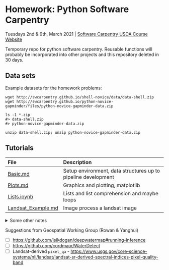 # Homework: Python Software Carpentry

Tuesdays 2nd & 9th, March 2021 | [Software Carpentry USDA Course Website](https://annajiat.github.io/2021-03-02-usda-online/)


Temporary repo for python software carpentry. Reusable functions will probably be incorporated into other projects and this repository deleted in 30 days.

## Data sets

Example datasets for the homework problems:

```
wget http://swcarpentry.github.io/shell-novice/data/data-shell.zip
wget http://swcarpentry.github.io/python-novice-gapminder/files/python-novice-gapminder-data.zip

ls -1 *.zip
#> data-shell.zip
#> python-novice-gapminder-data.zip

unzip data-shell.zip; unzip python-novice-gapminder-data.zip
```

## Tutorials

| File | Description |
|:--|:--|
|[Basic.md](Basic.md)| Setup environment, data structures up to pipeline development |
|[Plots.md](Plots.md)| Graphics and plotting, matplotlib |
|[Lists.ipynb](Lists.ipynb)| Lists and list comprehension and maybe loops |
|[Landsat_Example.md](Landsat_Example.md)| Image process a landsat image |


<details><summary>Some other notes</summary>

## General notes on presenting material: 

* Create a `Presenter` account on MacOS or Windows, avoids any errant files and is a clean system for the demonstration
* Explain the ways to ask for help (chat window, DM, interruptions, email)
* Mostly redirecting questions to videos/particular pages in the workshop.
* Questions about checking if software (git/anaconda) is installed properly (windows search in applications/mac magnifying glass)
* Focus on the why "CLI is automated, less error prone than GUI"
* Explain `$` is a prompt (variations in tutorials, enable participants to follow/read tutorials)
* Explain concept, then give an example use case (biological/geospatial/etc), focus on benefits (faster, less errror prone, writing papers).
* edit: Open a standard folder on left, open terminal on right, navigate via `pwd`, `ls`, `cd` in terminal while clicking on folders on left. (Show that gui nav and cli nav is the same)
* Emphasize the hirarchical struture of file directory (example, move into a directory, try to go up one directory level... might just attempt `cd parent` which will give error. Then explain `cd ..`)
* edit: slide with visual? (directory struture, "you are here", arrows for movement with the `cd` command) can be used as a cheatsheet.
* `ls -a -F` explain hidden directory and a `./` for current directory (will be useful for calling commands here "orthogonal")
* Check understanding of "home" multiple choice (chat)
* Filesystem as a hierarchical graph. Ask multiple choice of navigation... okay I like the hierarchical graph questions
* lol, they use my folder naming scheme :) `YYYY-MM-DD`
* Since there are multiple timezones, list breaks in chat "15 min break, restart at XX:15"
* Get list of bash commands (google search a list), can also explain about `ls $PWD` but that might be "too busy" even if it's an exact answer.
* Git Bash has weird "tab-completion" behavior... may need to add `/c/` prefix.
* Windows: `ls /` shows where `git-bash.exe` is installed (not the home directory).  (windows subsystem for linux)... there are always pathing issues on Windows. Best to keep traveling up the parent directory (repeat `cd ..; ls` ) until we find the `C:` system folder. Then navigate down to Desktop and start setting up symbolic links `ln -s`. (hmm wonnder if there's a way to swap sharing for Windows/Mac/Linux... guess this goes into a video comparison).
* Naming conventions with usernames (space and special charactters will wreck havock to any programs installed on Desktop)
* New SCINet users -> pipeline them to the next SCINet Software Carpentry Training (either send the list of emails to coordinator, or give them priority signup for workshops)
* Spend a day without the mouse :) all in commandline ("mouse-less challenge")
* Run the tutorials in breakout rooms. Groups of 4 people work through a tutorial, collectively submit answers to a github repo (foolder named by group). 

## Python

Any dependencies saved into an `environment.yml` file

```
name: jup_env
channels:
  - conda-forge
  - bioconda
  - defaults
dependencies:
  - python=3.8
  - jupyterlab     #<= more recent than jupyter notebooks, more like RStudio?
```
</details>

Suggestions from Geospatial Working Group (Rowan & Yanghui)

* [ ] https://github.com/isikdogan/deepwatermap#running-inference
* [ ] https://github.com/cordmaur/WaterDetect
* [ ] Landsat-derived `pixel_qa` - https://www.usgs.gov/core-science-systems/nli/landsat/landsat-sr-derived-spectral-indices-pixel-quality-band
